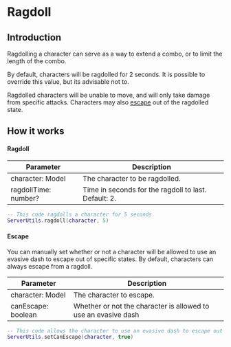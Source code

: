 # Ragdoll

## Introduction
Ragdolling a character can serve as a way to extend a combo, or to limit the length of the combo.

By default, characters will be ragdolled for 2 seconds. It is possible to override this value, but its advisable not to.

Ragdolled characters will be unable to move, and will only take damage from specific attacks. Characters may also [escape](#escape) out of the ragdolled state.

## How it works

#### Ragdoll

| Parameter            | Description                                          |
| -------------------- | ---------------------------------------------------- |
| character: Model     | The character to be ragdolled.                       |
| ragdollTime: number? | Time in seconds for the ragdoll to last. Default: 2. |

```lua
-- This code ragdolls a character for 5 seconds
ServerUtils.ragdoll(character, 5)
```

#### Escape

You can manually set whether or not a character will be allowed to use an evasive dash to escape out of specific states. By default, characters can always escape from a ragdoll.

| Parameter            | Description                                                    |
| -------------------- | -------------------------------------------------------------- |
| character: Model     | The character to escape.                                       |
| canEscape: boolean   | Whether or not the character is allowed to use an evasive dash |

```lua
-- This code allows the character to use an evasive dash to escape out of ragdoll
ServerUtils.setCanEscape(character, true)
```